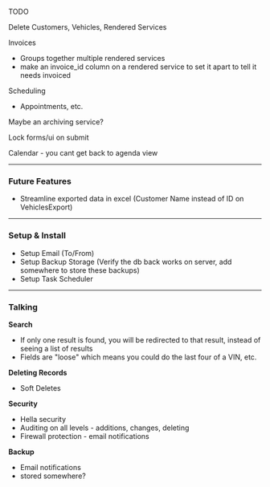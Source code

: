 TODO

Delete Customers, Vehicles, Rendered Services

Invoices
- Groups together multiple rendered services
- make an invoice_id column on a rendered service to set it apart to tell it needs invoiced

Scheduling
- Appointments, etc.

Maybe an archiving service?

Lock forms/ui on submit

Calendar - you cant get back to agenda view


___
### Future Features
- Streamline exported data in excel (Customer Name instead of ID on VehiclesExport)
___

### Setup & Install
- Setup Email (To/From)
- Setup Backup Storage (Verify the db back works on server, add somewhere to store these backups)
- Setup Task Scheduler
___

###  Talking

__Search__
- If only one result is found, you will be redirected to that result, instead of seeing a list of results
- Fields are "loose" which means you could do the last four of a VIN, etc.

__Deleting Records__
- Soft Deletes

__Security__
- Hella security
- Auditing on all levels - additions, changes, deleting
- Firewall protection - email notifications

__Backup__
- Email notifications
- stored somewhere?



